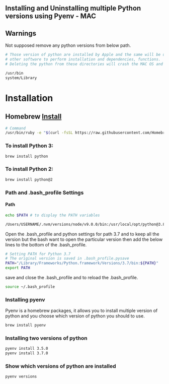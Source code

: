 ## Installing and Uninstalling multiple Python versions using Pyenv - MAC

## Warnings
Not supposed remove any python versions from below path. 
```bash
# Those version of python are installed by Apple and the same will be used by MAC OS &
# other software to perform installation and dependencies, functions. 
# Deleting the python from these directories will crash the MAC OS and force to re-install it 

/usr/bin
system/Library
```
# Installation
## Homebrew [Install](https://brew.sh/)
```bash
# Command
/usr/bin/ruby -e "$(curl -fsSL https://raw.githubusercontent.com/Homebrew/install/master/install)"
```

### To install Python 3:
```bash
brew install python
```
### To install Python 2:
```bash
brew install python@2
```
### Path and .bash_profile Settings
#### Path
```bash
echo $PATH # to display the PATH variables

/Users/USERNAME/.nvm/versions/node/v9.0.0/bin:/usr/local/opt/python@3.8/bin:/usr/local/opt/openssl@1.1/bin:/Users/USERNAME/.pyenv/shims:/Users/USERNAME/.rvm/gems/ruby-2.3.0/bin:/Users/USERNAME/.rvm/gems/ruby-2.3.0@global/bin:/Users/USERNAME/.rvm/rubies/ruby-2.3.0/bin:/Users/USERNAME/.rbenv/shims:/usr/local/opt/openssl/bin:/Users/USERNAME/.rbenv/bin:/usr/local/bin:/usr/bin:/bin:/usr/sbin:/sbin:/usr/local/go/bin:/Users/USERNAME/.rvm/bin
```
Open the .bash_profile and python settings for path 3.7 and to keep all the version but the bash want to open the particular version then add the below lines to the bottom of the .bash_profile. 
```bash
# Setting PATH for Python 3.7
# The original version is saved in .bash_profile.pysave
PATH="/Library/Frameworks/Python.framework/Versions/3.7/bin:${PATH}"
export PATH
```
save and close the .bash_profile and to reload the .bash_profile. 
```bash
source ~/.bash_profile
```

### Installing pyenv
Pyenv is a homebrew packages, it allows you to install multiple version of python and you choose which version of python you should to use.
```bash
brew install pyenv 
```
### Installing two versions of python
```bash
pyenv install 3.5.0
pyenv install 3.7.0 
```
### Show which versions of python are installed
```bash
pyenv versions
```


